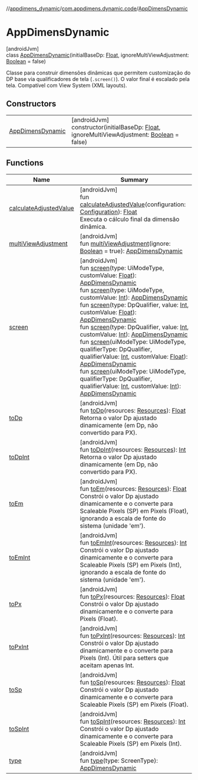 //[appdimens_dynamic](../../../index.md)/[com.appdimens.dynamic.code](../index.md)/[AppDimensDynamic](index.md)

# AppDimensDynamic

[androidJvm]\
class [AppDimensDynamic](index.md)(initialBaseDp: [Float](https://kotlinlang.org/api/core/kotlin-stdlib/kotlin/-float/index.html), ignoreMultiViewAdjustment: [Boolean](https://kotlinlang.org/api/core/kotlin-stdlib/kotlin/-boolean/index.html) = false)

Classe para construir dimensões dinâmicas que permitem customização do DP base via qualificadores de tela (`.screen()`). O valor final é escalado pela tela. Compatível com View System (XML layouts).

## Constructors

| | |
|---|---|
| [AppDimensDynamic](-app-dimens-dynamic.md) | [androidJvm]<br>constructor(initialBaseDp: [Float](https://kotlinlang.org/api/core/kotlin-stdlib/kotlin/-float/index.html), ignoreMultiViewAdjustment: [Boolean](https://kotlinlang.org/api/core/kotlin-stdlib/kotlin/-boolean/index.html) = false) |

## Functions

| Name | Summary |
|---|---|
| [calculateAdjustedValue](calculate-adjusted-value.md) | [androidJvm]<br>fun [calculateAdjustedValue](calculate-adjusted-value.md)(configuration: [Configuration](https://developer.android.com/reference/kotlin/android/content/res/Configuration.html)): [Float](https://kotlinlang.org/api/core/kotlin-stdlib/kotlin/-float/index.html)<br>Executa o cálculo final da dimensão dinâmica. |
| [multiViewAdjustment](multi-view-adjustment.md) | [androidJvm]<br>fun [multiViewAdjustment](multi-view-adjustment.md)(ignore: [Boolean](https://kotlinlang.org/api/core/kotlin-stdlib/kotlin/-boolean/index.html) = true): [AppDimensDynamic](index.md) |
| [screen](screen.md) | [androidJvm]<br>fun [screen](screen.md)(type: UiModeType, customValue: [Float](https://kotlinlang.org/api/core/kotlin-stdlib/kotlin/-float/index.html)): [AppDimensDynamic](index.md)<br>fun [screen](screen.md)(type: UiModeType, customValue: [Int](https://kotlinlang.org/api/core/kotlin-stdlib/kotlin/-int/index.html)): [AppDimensDynamic](index.md)<br>fun [screen](screen.md)(type: DpQualifier, value: [Int](https://kotlinlang.org/api/core/kotlin-stdlib/kotlin/-int/index.html), customValue: [Float](https://kotlinlang.org/api/core/kotlin-stdlib/kotlin/-float/index.html)): [AppDimensDynamic](index.md)<br>fun [screen](screen.md)(type: DpQualifier, value: [Int](https://kotlinlang.org/api/core/kotlin-stdlib/kotlin/-int/index.html), customValue: [Int](https://kotlinlang.org/api/core/kotlin-stdlib/kotlin/-int/index.html)): [AppDimensDynamic](index.md)<br>fun [screen](screen.md)(uiModeType: UiModeType, qualifierType: DpQualifier, qualifierValue: [Int](https://kotlinlang.org/api/core/kotlin-stdlib/kotlin/-int/index.html), customValue: [Float](https://kotlinlang.org/api/core/kotlin-stdlib/kotlin/-float/index.html)): [AppDimensDynamic](index.md)<br>fun [screen](screen.md)(uiModeType: UiModeType, qualifierType: DpQualifier, qualifierValue: [Int](https://kotlinlang.org/api/core/kotlin-stdlib/kotlin/-int/index.html), customValue: [Int](https://kotlinlang.org/api/core/kotlin-stdlib/kotlin/-int/index.html)): [AppDimensDynamic](index.md) |
| [toDp](to-dp.md) | [androidJvm]<br>fun [toDp](to-dp.md)(resources: [Resources](https://developer.android.com/reference/kotlin/android/content/res/Resources.html)): [Float](https://kotlinlang.org/api/core/kotlin-stdlib/kotlin/-float/index.html)<br>Retorna o valor Dp ajustado dinamicamente (em Dp, não convertido para PX). |
| [toDpInt](to-dp-int.md) | [androidJvm]<br>fun [toDpInt](to-dp-int.md)(resources: [Resources](https://developer.android.com/reference/kotlin/android/content/res/Resources.html)): [Int](https://kotlinlang.org/api/core/kotlin-stdlib/kotlin/-int/index.html)<br>Retorna o valor Dp ajustado dinamicamente (em Dp, não convertido para PX). |
| [toEm](to-em.md) | [androidJvm]<br>fun [toEm](to-em.md)(resources: [Resources](https://developer.android.com/reference/kotlin/android/content/res/Resources.html)): [Float](https://kotlinlang.org/api/core/kotlin-stdlib/kotlin/-float/index.html)<br>Constrói o valor Dp ajustado dinamicamente e o converte para Scaleable Pixels (SP) em Pixels (Float), ignorando a escala de fonte do sistema (unidade 'em'). |
| [toEmInt](to-em-int.md) | [androidJvm]<br>fun [toEmInt](to-em-int.md)(resources: [Resources](https://developer.android.com/reference/kotlin/android/content/res/Resources.html)): [Int](https://kotlinlang.org/api/core/kotlin-stdlib/kotlin/-int/index.html)<br>Constrói o valor Dp ajustado dinamicamente e o converte para Scaleable Pixels (SP) em Pixels (Int), ignorando a escala de fonte do sistema (unidade 'em'). |
| [toPx](to-px.md) | [androidJvm]<br>fun [toPx](to-px.md)(resources: [Resources](https://developer.android.com/reference/kotlin/android/content/res/Resources.html)): [Float](https://kotlinlang.org/api/core/kotlin-stdlib/kotlin/-float/index.html)<br>Constrói o valor Dp ajustado dinamicamente e o converte para Pixels (Float). |
| [toPxInt](to-px-int.md) | [androidJvm]<br>fun [toPxInt](to-px-int.md)(resources: [Resources](https://developer.android.com/reference/kotlin/android/content/res/Resources.html)): [Int](https://kotlinlang.org/api/core/kotlin-stdlib/kotlin/-int/index.html)<br>Constrói o valor Dp ajustado dinamicamente e o converte para Pixels (Int). Útil para setters que aceitam apenas Int. |
| [toSp](to-sp.md) | [androidJvm]<br>fun [toSp](to-sp.md)(resources: [Resources](https://developer.android.com/reference/kotlin/android/content/res/Resources.html)): [Float](https://kotlinlang.org/api/core/kotlin-stdlib/kotlin/-float/index.html)<br>Constrói o valor Dp ajustado dinamicamente e o converte para Scaleable Pixels (SP) em Pixels (Float). |
| [toSpInt](to-sp-int.md) | [androidJvm]<br>fun [toSpInt](to-sp-int.md)(resources: [Resources](https://developer.android.com/reference/kotlin/android/content/res/Resources.html)): [Int](https://kotlinlang.org/api/core/kotlin-stdlib/kotlin/-int/index.html)<br>Constrói o valor Dp ajustado dinamicamente e o converte para Scaleable Pixels (SP) em Pixels (Int). |
| [type](type.md) | [androidJvm]<br>fun [type](type.md)(type: ScreenType): [AppDimensDynamic](index.md) |